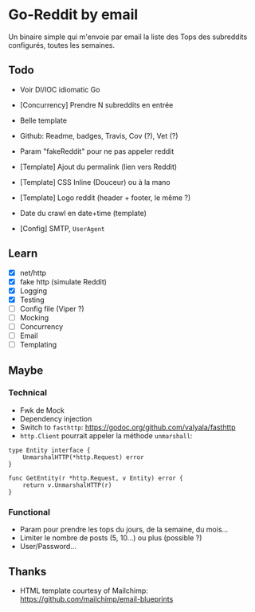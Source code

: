 # Go-Reddit by email

Un binaire simple qui m'envoie par email la liste des Tops des subreddits configurés, toutes les semaines.

## Todo

* Voir DI/IOC idiomatic Go
* [Concurrency] Prendre N subreddits en entrée
* Belle template
* Github: Readme, badges, Travis, Cov (?), Vet (?)

* Param "fakeReddit" pour ne pas appeler reddit
* [Template] Ajout du permalink (lien vers Reddit)
* [Template] CSS Inline (Douceur) ou à la mano
* [Template] Logo reddit (header + footer, le même ?)
* Date du crawl en date+time (template)
* [Config] SMTP, `UserAgent`

## Learn

* [x] net/http
* [x] fake http (simulate Reddit)
* [x] Logging
* [x] Testing
* [ ] Config file (Viper ?)
* [ ] Mocking
* [ ] Concurrency
* [ ] Email
* [ ] Templating

## Maybe

### Technical

* Fwk de Mock
* Dependency injection
* Switch to `fasthttp`: https://godoc.org/github.com/valyala/fasthttp
* `http.Client` pourrait appeler la méthode `unmarshall`:

```
type Entity interface {
    UnmarshalHTTP(*http.Request) error
}

func GetEntity(r *http.Request, v Entity) error {
    return v.UnmarshalHTTP(r)
}
```

### Functional

* Param pour prendre les tops du jours, de la semaine, du mois...
* Limiter le nombre de posts (5, 10...) ou plus (possible ?)
* User/Password...


## Thanks

* HTML template courtesy of Mailchimp: https://github.com/mailchimp/email-blueprints